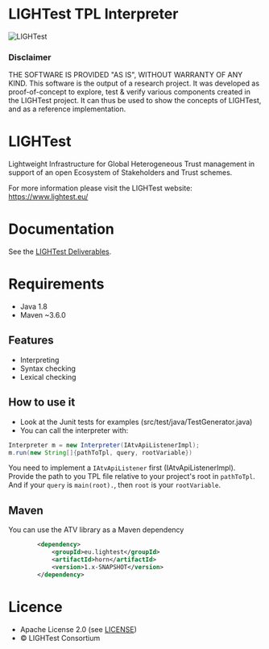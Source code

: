 # LIGHTest TPL Interpreter

![LIGHTest](https://www.lightest.eu/static/LIGHTestLogo.png)

### Disclaimer 

THE SOFTWARE IS PROVIDED "AS IS", WITHOUT WARRANTY OF ANY KIND.
This software is the output of a research project. 
It was developed as proof-of-concept to explore, test & verify various components
created in the LIGHTest project. It can thus be used to show the concepts
of LIGHTest, and as a reference implementation. 

# LIGHTest

Lightweight Infrastructure for Global Heterogeneous Trust management in support of an open Ecosystem of Stakeholders and Trust schemes.

For more information please visit the LIGHTest website: https://www.lightest.eu/

# Documentation

See the [LIGHTest Deliverables](https://www.lightest.eu/downloads/pub_deliverables/index.html).

# Requirements

* Java 1.8
* Maven ~3.6.0

## Features

* Interpreting
* Syntax checking
* Lexical checking

## How to use it

* Look at the Junit tests for examples
 (src/test/java/TestGenerator.java)
* You can call the interpreter with:
```java
Interpreter m = new Interpreter(IAtvApiListenerImpl);
m.run(new String[]{pathToTpl, query, rootVariable})
 ```
You need to implement a ```IAtvApiListener``` first (IAtvApiListenerImpl).
Provide the path to you TPL file relative to your project's root in ```pathToTpl```.
And if your ```query``` is ```main(root).```, then ```root``` is your ```rootVariable```.

## Maven

You can use the ATV library as a Maven dependency
```XML
        <dependency>
            <groupId>eu.lightest</groupId>
            <artifactId>horn</artifactId>
            <version>1.x-SNAPSHOT</version>
        </dependency>
```

# Licence

* Apache License 2.0 (see [LICENSE](./LICENSE))
* © LIGHTest Consortium
